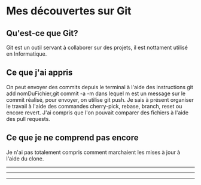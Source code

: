 # Mes découvertes sur Git

## Qu'est-ce que Git?
Git est un outil servant à collaborer sur des projets, il est nottament utilisé en Informatique.

## Ce que j'ai appris
On peut envoyer des commits depuis le terminal à l'aide des instructions git add nomDuFichier,git commit -a -m dans lequel m est un message sur le commit réalisé, pour envoyer, on utilise git push.
Je sais à présent organiser le travail à l'aide des commandes cherry-pick, rebase, branch, reset ou encore revert.
J'ai compris que l'on pouvait comparer des fichiers à l'aide des pull requests.


## Ce que je ne comprend pas encore
Je n'ai pas totalement compris comment marchaient les mises à jour à l'aide du clone.

___

---

***